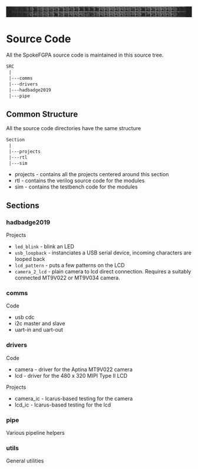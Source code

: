 ![](/docs/assets/images/spokefpga_banner_thin.png)

# Source Code

All the SpokeFGPA source code is maintained in this source tree.
```
SRC
 |
 |---comms
 |---drivers
 |---hadbadge2019
 |---pipe
```

## Common Structure

All the source code directories have the same structure

```
Section
 |
 |---projects
 |---rtl
 |---sim
```

- projects - contains all the projects centered around this section
- rtl - contains the verilog source code for the modules
- sim - contains the testbench code for the modules

## Sections

### hadbadge2019

Projects

- `led_blink` - blink an LED
- `usb_loopback` - instanciates a USB serial device, incoming characters are looped back
- `lcd_pattern` - puts a few patterns on the LCD
- `camera_2_lcd` - plain camera to lcd direct connection.  Requires a suitably connected MT9V022 or MT9V034 camera.

### comms

Code

- usb cdc
- i2c master and slave
- uart-in and uart-out

### drivers

Code

- camera - driver for the Aptina MT9V022 camera
- lcd - driver for the 480 x 320 MIPI Type II  LCD

Projects

- camera_ic - Icarus-based testing for the camera
- lcd_ic - Icarus-based testing for the lcd

### pipe

Various pipeline helpers

### utils

General utilities


